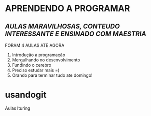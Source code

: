 # **APRENDENDO A PROGRAMAR**

## *AULAS MARAVILHOSAS, CONTEUDO INTERESSANTE E ENSINADO COM MAESTRIA* 

FORAM 4 AULAS ATE AGORA
1. Introdução a programação
2. Mergulhando no desenvolvimento
3. Fundindo o cerebro
4. Preciso estudar mais =)
5. Orando para terminar tudo ate domingo!

# usandogit
Aulas Ituring
